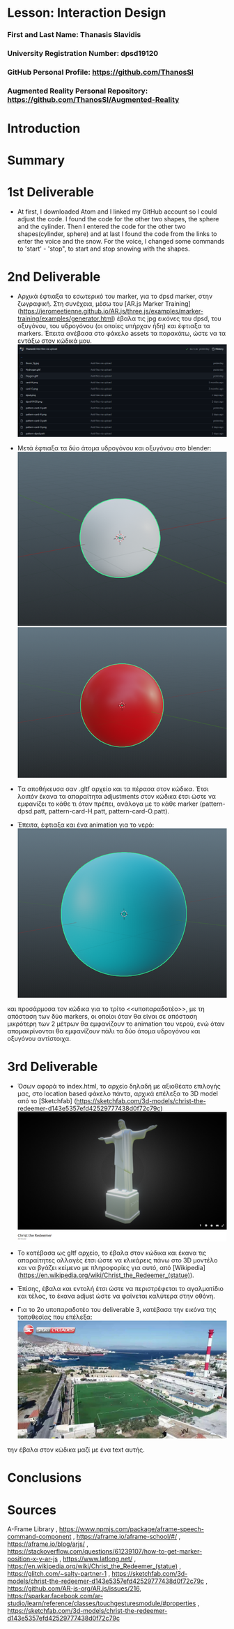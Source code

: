 # Lesson: Interaction Design

### First and Last Name: Thanasis Slavidis
### University Registration Number: dpsd19120
### GitHub Personal Profile: https://github.com/ThanosSl
### Augmented Reality Personal Repository: https://github.com/ThanosSl/Augmented-Reality

# Introduction

# Summary


# 1st Deliverable
* At first, I downloaded Atom and I linked my GitHub account so I could adjust the code. I found the code for the other two shapes, the sphere and the cylinder. Then I entered the code for the other two shapes(cylinder, sphere) and at last I found the code from the links to enter the voice and the snow. For the voice, I changed some commands to 'start' - 'stop", to start and stop snowing with the shapes. 


# 2nd Deliverable
* Αρχικά έφτιαξα το εσωτερικό του marker, για το dpsd marker, στην ζωγραφική. Στη συνέχεια, μέσω του [AR.js Marker Training] (https://jeromeetienne.github.io/AR.js/three.js/examples/marker-training/examples/generator.html) έβαλα τις jpg εικόνες του dpsd, του οξυγόνου, του υδρογόνου (οι οποίες υπήρχαν ήδη) και έφτιαξα τα markers. Έπειτα ανέβασα στο φάκελο assets τα παρακάτω, ώστε να τα εντάξω στον κώδικά μου. ![This is an image](/marker_based/Assets.png) 
* Μετά έφτιαξα τα δύο άτομα υδρογόνου και οξυγόνου στο blender: ![This is an image](https://github.com/ThanosSl/Augmented-Reality/blob/main/marker_based/Hydrogen_Atom_Blender.png) ![This is an image](https://github.com/ThanosSl/Augmented-Reality/blob/main/marker_based/Oxygen_Atom_Blender.png) 

* Tα αποθήκευσα σαν .gltf αρχείο και τα πέρασα στον κώδικα. Έτσι λοιπόν έκανα τα απαραίτητα adjustments στον κώδικα έτσι ώστε να εμφανίζει το κάθε τι όταν πρέπει, ανάλογα με το κάθε marker (pattern-dpsd.patt, pattern-card-H.patt, pattern-card-O.patt). 

* Έπειτα, έφτιαξα και ένα animation για το νερό: ![This is an image](https://github.com/ThanosSl/Augmented-Reality/blob/main/marker_based/H2O_Atom_Blender.png) 
 
 και προσάρμοσα τον κώδικα για το τρίτο <<υποπαραδοτέο>>, με τη απόσταση των δύο markers, οι οποίοι όταν θα είναι σε απόσταση μικρότερη των 2 μέτρων θα εμφανίζουν το    animation του νερού, ενώ όταν απομακρίνονται θα εμφανίζουν πάλι τα δύο άτομα υδρογόνου και οξυγόνου αντίστοιχα.

# 3rd Deliverable 
* Όσων αφορά το index.html, το αρχείο δηλαδή με αξιοθέατο επιλογής μας, στο location based φάκελο πάντα, αρχικά επέλεξα το 3D model από το [Sketchfab] (https://sketchfab.com/3d-models/christ-the-redeemer-d143e5357efd42529777438d0f72c79c) ![This is an image](https://github.com/ThanosSl/Augmented-Reality/blob/main/location_based/assets/Christ_The_Redeemer_Photo.png) 
 
* Το κατέβασα ως gltf αρχείο, το έβαλα στον κώδικα και έκανα τις απαραίτητες αλλαγές έτσι ώστε να κλικάρεις πάνω στο 3D μοντέλο και να βγάζει κείμενο με πληροφορίες για αυτό, από [Wikipedia] (https://en.wikipedia.org/wiki/Christ_the_Redeemer_(statue)).

* Έπίσης, έβαλα και εντολή έτσι ώστε να περιστρέφεται το αγαλματίδιο και τέλος, το έκανα adjust ώστε να φαίνεται καλύτερα στην οθόνη.  

* Για το 2ο υποπαραδοτέο του deliverable 3, κατέβασα την εικόνα της τοποθεσίας που επέλεξα: ![This is an image](https://github.com/ThanosSl/Augmented-Reality/blob/main/location_based/assets/Ermoupolis_Stadium.jpg) 

την έβαλα στον κώδικα μαζί με ένα text αυτής.
# Conclusions


# Sources
A-Frame Library , https://www.npmjs.com/package/aframe-speech-command-component , https://aframe.io/aframe-school/#/ , https://aframe.io/blog/arjs/ , https://stackoverflow.com/questions/61239107/how-to-get-marker-position-x-y-ar-js , https://www.latlong.net/ , https://en.wikipedia.org/wiki/Christ_the_Redeemer_(statue) , https://glitch.com/~salty-partner-1 , https://sketchfab.com/3d-models/christ-the-redeemer-d143e5357efd42529777438d0f72c79c , https://github.com/AR-js-org/AR.js/issues/216, https://sparkar.facebook.com/ar-studio/learn/reference/classes/touchgesturesmodule/#properties , https://sketchfab.com/3d-models/christ-the-redeemer-d143e5357efd42529777438d0f72c79c 
